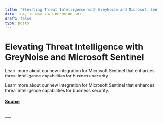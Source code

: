 ```yaml
---
title: "Elevating Threat Intelligence with GreyNoise and Microsoft Sentinel"
date: Tue, 28 Nov 2023 00:00:00 GMT
draft: false
type: posts
---
```

# Elevating Threat Intelligence with GreyNoise and Microsoft Sentinel





Learn more about our new integration for Microsoft Sentinel that enhances threat intelligence capabilities for business security. 

Learn more about our new integration for Microsoft Sentinel that enhances threat intelligence capabilities for business security.

#### [Source](https://www.greynoise.io/blog/elevating-threat-intelligence-with-greynoise-and-microsoft-sentinel)

<br/>
---
